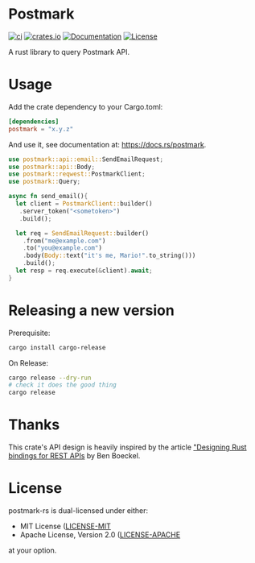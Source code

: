 # Postmark

[![ci](https://github.com/pastjean/postmark-rs/actions/workflows/ci.yml/badge.svg)](https://github.com/pastjean/postmark-rs/actions/workflows/ci.yml)
[![crates.io](https://img.shields.io/crates/v/postmark.svg)](https://crates.io/crates/postmark)
[![Documentation](https://docs.rs/postmark/badge.svg)](https://docs.rs/postmark)
[![License](https://img.shields.io/crates/l/postmark.svg)](https://github.com/pastjean/postmark-rust#license)

A rust library to query Postmark API.

# Usage

Add the crate dependency to your Cargo.toml:

```toml
[dependencies]
postmark = "x.y.z"
```

And use it, see documentation at: https://docs.rs/postmark.

```rust
use postmark::api::email::SendEmailRequest;
use postmark::api::Body;
use postmark::reqwest::PostmarkClient;
use postmark::Query;

async fn send_email(){
  let client = PostmarkClient::builder()
   .server_token("<sometoken>")
   .build();

  let req = SendEmailRequest::builder()
    .from("me@example.com")
    .to("you@example.com")
    .body(Body::text("it's me, Mario!".to_string()))
    .build();
  let resp = req.execute(&client).await;
}
```

# Releasing a new version

Prerequisite:

```sh
cargo install cargo-release
```

On Release:

```sh
cargo release --dry-run
# check it does the good thing
cargo release
```

# Thanks

This crate's API design is heavily inspired by the article ["Designing Rust bindings for REST APIs](https://plume.benboeckel.net/~/JustAnotherBlog/designing-rust-bindings-for-rest-ap-is) by Ben Boeckel.

# License

postmark-rs is dual-licensed under either:

- MIT License ([LICENSE-MIT](LICENSE-MIT)
- Apache License, Version 2.0 ([LICENSE-APACHE](LICENSE-APACHE)

at your option.
